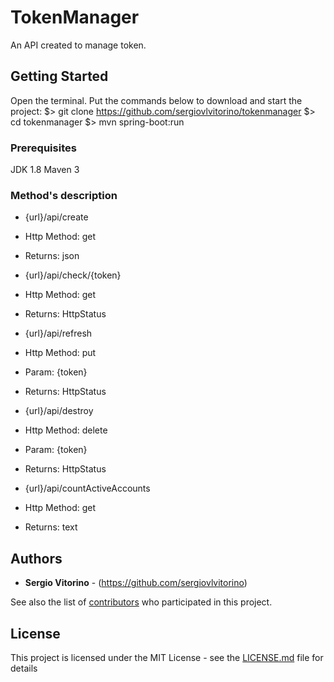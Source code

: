 # TokenManager

An API created to manage token.

## Getting Started

Open the terminal. Put the commands below to download and start the project:
$> git clone https://github.com/sergiovlvitorino/tokenmanager
$> cd tokenmanager
$> mvn spring-boot:run

### Prerequisites

JDK 1.8
Maven 3

### Method's description
* {url}/api/create
* Http Method: get
* Returns: json

* {url}/api/check/{token}
* Http Method: get
* Returns: HttpStatus

* {url}/api/refresh
* Http Method: put
* Param: {token}
* Returns: HttpStatus

* {url}/api/destroy
* Http Method: delete
* Param: {token}
* Returns: HttpStatus

* {url}/api/countActiveAccounts
* Http Method: get
* Returns: text

## Authors

* **Sergio Vitorino** - (https://github.com/sergiovlvitorino)

See also the list of [contributors](https://github.com/sergiovlvitorino/tokenmanager/contributors) who participated in this project.

## License

This project is licensed under the MIT License - see the [LICENSE.md](LICENSE.md) file for details

